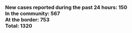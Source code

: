 ### New cases reported during the past 24 hours: 150<br/>In the community: 567<br/>At the border: 753<br/>Total: 1320